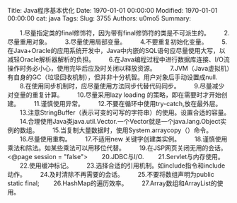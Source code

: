 Title: Java程序基本优化
Date: 1970-01-01 00:00:00
Modified: 1970-01-01 00:00:00
cat: java
Tags: 
Slug: 3755
Authors: u0mo5 
Summary: 

　　1.尽量指定类的final修饰符，因为带有final修饰符的类是不可派生的。
　　2.尽量重用对象。
　　3.尽量使用局部变量。
　　4.不要重复初始化变量。
　　5.在Java+Oracle的应用系统开发中，Java中内嵌的SQL语句应尽量使用大写，以减轻Oracle解析器解析的负担。
　　6.在Java编程过程中进行数据库连接、I/O流操作时务必小心，使用完毕后应及时关闭以释放资源。
　　7.JVM（Java虚拟机）有自身的GC（垃圾回收机制），但并非十分机智。用户对象后手动设置成null.
　　8.在使用同步机制时，应尽量使用方法同步代替代码同步。
　　9.尽量减少对变量的重复计算。
　　10.尽量采用lazy loading 的策略，即在需要时才开始创建。
　　11.谨慎使用异常。
　　12.不要在循环中使用try-catch,放在最外层。
　　13.注意StringBuffer（表示可变的可写的字符串）的使用。设置合适的容量。
　　14.合理使用Java类java.util.Vector.一个Vector就是一个java.lang.Object实例的数组。
　　15.当复制大量数据时，使用System.arraycopy（）命令。
　　16.尽量使用重构。
　　17.不适用new 关键字创建类实例。
　　18.谨慎使用乘法和除法。如某些乘法可以用移位代替。
　　19.在JSP网页关闭无用的会话。 &lt;@page session = "false"&gt;
　　20.JDBC与I/O.
　　21.Servlet与内存使用。
　　22.使用缓冲标记。
　　23.选择合适的引用机制。如include指令和include动作。
　　24.及时清除不再需要的会话。
　　25.不要将数组声明为public static final;
　　26.HashMap的遍历效率。
　　27.Array数组和ArrayList的使用。
